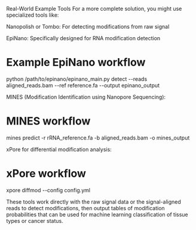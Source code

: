 Real-World Example Tools
For a more complete solution, you might use specialized tools like:

Nanopolish or Tombo: For detecting modifications from raw signal

EpiNano: Specifically designed for RNA modification detection
# Example EpiNano workflow
python /path/to/epinano/epinano_main.py detect --reads aligned_reads.bam --ref reference.fa --output epinano_output

MINES (Modification Identification using Nanopore Sequencing):
# MINES workflow
mines predict -r rRNA_reference.fa -b aligned_reads.bam -o mines_output

xPore for differential modification analysis:
# xPore workflow
xpore diffmod --config config.yml


These tools work directly with the raw signal data or the signal-aligned reads to detect modifications, then output tables of modification probabilities that can be used for machine learning classification of tissue types or cancer status.


